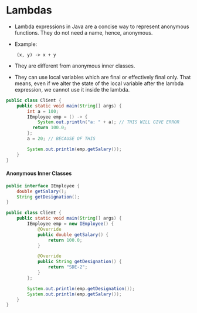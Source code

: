 # Lambdas

- Lambda expressions in Java are a concise way to represent anonymous functions. They do not need a name, hence, anonymous.

- Example:

```
    (x, y) -> x + y
```

- They are different from anonymous inner classes.

- They can use local variables which are final or effectively final only. That means, even if we alter the state of the local variable after the lambda expression, we cannot use it inside the lambda.

```java
public class Client {
    public static void main(String[] args) {
        int a = 100;
        IEmployee emp = () -> {
            System.out.println("a: " + a); // THIS WILL GIVE ERROR
          return 100.0;
        };
        a = 20; // BECAUSE OF THIS

        System.out.println(emp.getSalary());
    }
}
```

#### Anonymous Inner Classes

```java
public interface IEmployee {
    double getSalary();
    String getDesignation();
}

public class Client {
    public static void main(String[] args) {
        IEmployee emp = new IEmployee() {
            @Override
            public double getSalary() {
                return 100.0;
            }

            @Override
            public String getDesignation() {
                return "SDE-2";
            }
        };

        System.out.println(emp.getDesignation());
        System.out.println(emp.getSalary());
    }
}
```
